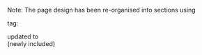 Note: The page design has been re-organised into sections using <section> tag:

<section id="mainsection"> updated to <div class = "container">
<section id="projectsection"> (newly included)